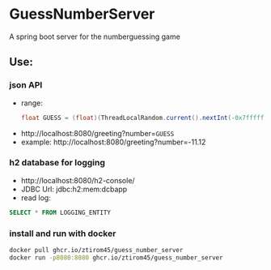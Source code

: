 # GuessNumberServer
A spring boot server for the numberguessing game

## Use:
### json API 
- range: 
    ```java
    float GUESS = (float)(ThreadLocalRandom.current().nextInt(-0x7fffffff,0x7fffffff))/10000.f;
    ```
- http://localhost:8080/greeting?number=`GUESS`
- example: http://localhost:8080/greeting?number=-11.12

### h2 database for logging
- http://localhost:8080/h2-console/
- JDBC Url: jdbc:h2:mem:dcbapp
- read log:
```sql
SELECT * FROM LOGGING_ENTITY 
```

### install and run with docker
```sh
docker pull ghcr.io/ztirom45/guess_number_server
docker run -p8080:8080 ghcr.io/ztirom45/guess_number_server
```
